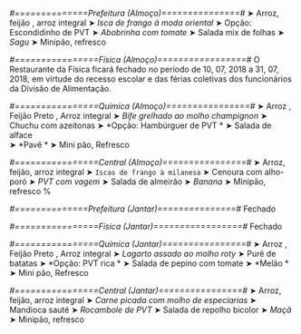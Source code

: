 
*#==============Prefeitura (Almoço)===============#*
➤ Arroz, feijão , arroz integral 
➤ *Isca de frango à moda oriental*
➤ Opção: Escondidinho de PVT
➤ *Abobrinha com tomate*
➤ Salada mix de folhas
➤ *Sagu*
➤ Minipão, refresco

*#================Física (Almoço)=================#*
O Restaurante da Física ficará fechado no período de 10, 07, 2018 a 31, 07, 2018, em virtude do recesso escolar e das férias coletivas dos funcionários da Divisão de Alimentação.

*#================Química (Almoço)================#*
➤ Arroz ,  Feijão Preto , Arroz integral
➤ *Bife grelhado ao molho champignon*
➤ Chuchu com azeitonas 
➤ *Opção: Hambúrguer de PVT  *
➤ Salada de alface  
➤ *Pavê  *
➤ Mini pão, Refresco

*#================Central (Almoço)================#*
➤ Arroz, feijão, arroz integral
➤ `Iscas de frango à milanesa`
➤ Cenoura com alho-poró
➤ *PVT com vagem*
➤ Salada de almeirão
➤ *Banana*
➤ Minipão, refresco
%

*#==============Prefeitura (Jantar)===============#*
Fechado

*#================Física (Jantar)=================#*
Fechado

*#================Química (Jantar)================#*
➤ Arroz ,  Feijão Preto , Arroz integral
➤ *Lagarto assado ao molho roty*
➤ Purê de batatas
➤ *Opção: PVT rica *
➤ Salada de pepino com tomate 
➤ *Melão  *
➤ Mini pão, Refresco

*#================Central (Jantar)================#*
➤ Arroz, feijão, arroz integral
➤ *Carne picada com molho de especiarias*
➤ Mandioca sauté
➤ *Rocambole de PVT*
➤ Salada de repolho bicolor
➤ *Maçã*
➤ Minipão, refresco
